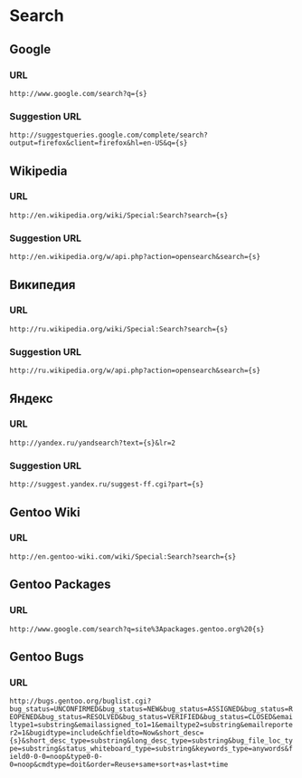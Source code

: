 Search
======

Google
------

### URL

`http://www.google.com/search?q={s}`

### Suggestion URL

`http://suggestqueries.google.com/complete/search?output=firefox&client=firefox&hl=en-US&q={s}`

Wikipedia
---------

### URL

`http://en.wikipedia.org/wiki/Special:Search?search={s}`

### Suggestion URL

`http://en.wikipedia.org/w/api.php?action=opensearch&search={s}`

Википедия
---------

### URL

`http://ru.wikipedia.org/wiki/Special:Search?search={s}`

### Suggestion URL

`http://ru.wikipedia.org/w/api.php?action=opensearch&search={s}`

Яндекс
------

### URL

`http://yandex.ru/yandsearch?text={s}&lr=2`

### Suggestion URL

`http://suggest.yandex.ru/suggest-ff.cgi?part={s}`

Gentoo Wiki
-----------

### URL

`http://en.gentoo-wiki.com/wiki/Special:Search?search={s}`


Gentoo Packages
---------------

### URL

`http://www.google.com/search?q=site%3Apackages.gentoo.org%20{s}`

Gentoo Bugs
-----------

### URL

`http://bugs.gentoo.org/buglist.cgi?bug_status=UNCONFIRMED&bug_status=NEW&bug_status=ASSIGNED&bug_status=REOPENED&bug_status=RESOLVED&bug_status=VERIFIED&bug_status=CLOSED&emailtype1=substring&emailassigned_to1=1&emailtype2=substring&emailreporter2=1&bugidtype=include&chfieldto=Now&short_desc={s}&short_desc_type=substring&long_desc_type=substring&bug_file_loc_type=substring&status_whiteboard_type=substring&keywords_type=anywords&field0-0-0=noop&type0-0-0=noop&cmdtype=doit&order=Reuse+same+sort+as+last+time`
